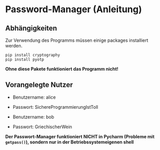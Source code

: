 # Password-Manager (Anleitung)

## Abhängigkeiten
Zur Verwendung des Programms müssen einige packages installiert werden.

`pip install cryptography`  
`pip install pyotp`  

**Ohne diese Pakete funktioniert das Programm nicht!**

## Vorangelegte Nutzer
* Benutzername: alice
* Passwort: SichereProgrammierungIstToll


* Benutzername: bob
* Passwort: GriechischerWein


**Der Passwort-Manager funktioniert NICHT in Pycharm (Probleme mit `getpass()`), 
sondern nur in der Betriebssystemeigenen shell**
